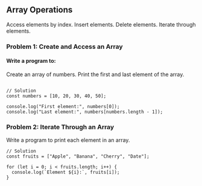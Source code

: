 ## Array Operations

Access elements by index.
Insert elements.
Delete elements.
Iterate through elements.

### Problem 1: Create and Access an Array

#### Write a program to:

Create an array of numbers.
Print the first and last element of the array.

```

// Solution
const numbers = [10, 20, 30, 40, 50];

console.log("First element:", numbers[0]);
console.log("Last element:", numbers[numbers.length - 1]);

```

### Problem 2: Iterate Through an Array

Write a program to print each element in an array.

```
// Solution
const fruits = ["Apple", "Banana", "Cherry", "Date"];

for (let i = 0; i < fruits.length; i++) {
  console.log(`Element ${i}:`, fruits[i]);
}
```
